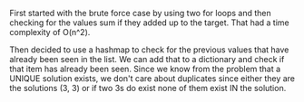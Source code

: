 First started with the brute force case by using two for loops and then checking for the values sum if they added up to the target. That had a time complexity of O(n^2).

Then decided to use a hashmap to check for the previous values that have already been seen in the list. We can add that to a dictionary and check if that item has already been seen. Since we know from the problem that a UNIQUE solution exists, we don't care about duplicates since either they are the solutions (3, 3) or if two 3s do exist none of them exist IN the solution.
